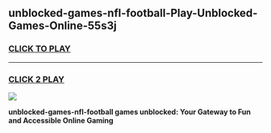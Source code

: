 
## unblocked-games-nfl-football-Play-Unblocked-Games-Online-55s3j
<h3>
<a href="https://premium76.site?title=unblocked-games-nfl-football&ref=25A">CLICK TO PLAY</a></h3>
<hr>

<h3>
<a href="https://premium76.site?title=unblocked-games-nfl-football&ref=25A">CLICK 2 PLAY</a>
  
</h3>

<a href="https://premium76.site?title=unblocked-games-nfl-football&ref=25A"><img src="https://clearcache.store/games.png"></a>


**unblocked-games-nfl-football games unblocked: Your Gateway to Fun and Accessible Online Gaming**
